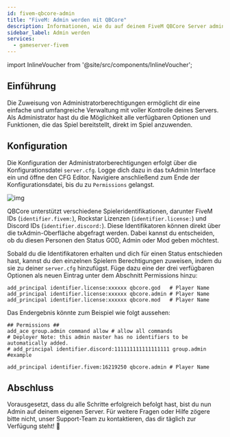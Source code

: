 ```yaml
---
id: fivem-qbcore-admin
title: "FiveM: Admin werden mit QBCore"
description: Informationen, wie du auf deinem FiveM QBCore Server admin werden kannst. - ZAP-Hosting.com Dokumentation
sidebar_label: Admin werden
services:
  - gameserver-fivem
---
```


import InlineVoucher from '@site/src/components/InlineVoucher';

## Einführung
Die Zuweisung von Administratorberechtigungen ermöglicht dir eine einfache und umfangreiche Verwaltung mit voller Kontrolle deines Servers. Als Administrator hast du die Möglichkeit alle verfügbaren Optionen und Funktionen, die das Spiel bereitstellt, direkt im Spiel anzuwenden. 
<InlineVoucher />



## Konfiguration

Die Konfiguration der Administratorberechtigungen erfolgt über die Konfigurationsdatei `server.cfg`. Logge dich dazu in das txAdmin Interface ein und öffne den CFG Editor. Navigiere anschließend zum Ende der Konfigurationsdatei, bis du zu `Permissions` gelangst.

![img](https://screensaver01.zap-hosting.com/index.php/s/KPRTmPoYdsCWjGd/preview)

QBCore unterstützt verschiedene Spieleridentifikationen, darunter FiveM IDs (`identifier.fivem:`), Rockstar Lizenzen (`identifier.license:`) und Discord IDs (`identifier.discord:`). Diese Identifikatoren können direkt über die txAdmin-Oberfläche abgefragt werden. Dabei kannst du entscheiden, ob du diesen Personen den Status GOD, Admin oder Mod geben möchtest.

Sobald du die Identifikatoren erhalten und dich für einen Status entschieden hast, kannst du den einzelnen Spielern Berechtigungen zuweisen, indem du sie zu deiner `server.cfg` hinzufügst. Füge dazu eine der drei verfügbaren Optionen als neuen Eintrag unter dem Abschnitt Permissions hinzu:

```
add_principal identifier.license:xxxxxx qbcore.god   # Player Name
add_principal identifier.license:xxxxxx qbcore.admin # Player Name
add_principal identifier.license:xxxxxx qbcore.mod   # Player Name

```

Das Endergebnis könnte zum Beispiel wie folgt aussehen:

```
## Permissions ##
add_ace group.admin command allow # allow all commands
# Deployer Note: this admin master has no identifiers to be automatically added.
# add_principal identifier.discord:111111111111111111 group.admin #example

add_principal identifier.fivem:16219250 qbcore.admin # Player Name
```



## Abschluss

Vorausgesetzt, dass du alle Schritte erfolgreich befolgt hast, bist du nun Admin auf deinem eigenen Server. Für weitere Fragen oder Hilfe zögere bitte nicht, unser Support-Team zu kontaktieren, das dir täglich zur Verfügung steht! 🙂

<InlineVoucher />
